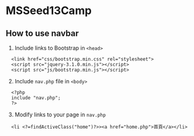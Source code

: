 # MSSeed13Camp
## How to use navbar
1. Include links to Bootstrap in `<head>`
```  
  <link href="css/bootstrap.min.css" rel="stylesheet">
  <script src="jquery-3.1.0.min.js"></script>
  <script src="js/bootstrap.min.js"></script>
```

2. Include `nav.php` file in `<body>`
```
  <?php
  include "nav.php";
  ?>
```

3. Modify links to your page in `nav.php`
```
  <li <?=findActiveClass("home")?>><a href="home.php">首頁</a></li>
```
